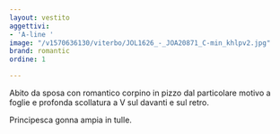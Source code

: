 ```yaml
---
layout: vestito
aggettivi:
- 'A-line '
image: "/v1570636130/viterbo/JOL1626_-_JOA20871_C-min_khlpv2.jpg"
brand: romantic
ordine: 1

---
```

Abito da sposa con romantico corpino in pizzo dal particolare motivo a foglie e profonda scollatura a V sul davanti e sul retro.

Principesca gonna ampia in tulle.